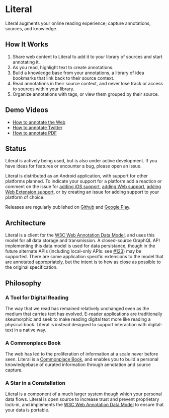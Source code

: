 # Literal

Literal augments your online reading experience; capture annotations, sources, and knowledge.

## How It Works

1. Share web content to Literal to add it to your library of sources and start annotating it.
2. As you read, highlight text to create annotations.
3. Build a knowledge base from your annotations, a library of idea bookmarks that link back to their source context.
4. Read annotations in their source context, and never lose track or access to sources within your library.
5. Organize annotations with tags, or view them grouped by their source.


## Demo Videos

- [How to annotate the Web](https://www.youtube.com/watch?v=nH1ukQY3Ia8)
- [How to annotate Twitter](https://www.youtube.com/watch?v=s7hps6_4VTU)
- [How to annotate PDF](https://www.youtube.com/watch?v=9NurlekUeZ8)

## Status

Literal is actively being used, but is also under active development. If you have ideas for features or encounter a bug, please open an issue.

Literal is distributed as an Android application, with support for other platforms planned. To indicate your support for a platform add a reaction or comment on the issue for [adding iOS support](https://github.com/literal-io/literal/issues/81), [adding Web support](https://github.com/literal-io/literal/issues/82), [adding Web Extension support](https://github.com/literal-io/literal/issues/83), or by creating an issue for adding support to your platform of choice.

Releases are regularly published on [Github](https://github.com/literal-io/literal/releases) and [Google Play](https://play.google.com/store/apps/details?id=io.literal).

## Architecture

Literal is a client for the [W3C Web Annotation Data Model](https://www.w3.org/TR/annotation-model/), and uses this model for all data storage and transmission. A closed-source GraphQL API implementing this data model is used for data persistance, though in the future alternate APIs (including local-only APIs: see [#123](https://github.com/literal-io/literal/issues/123)) may be supported. There are some application specific extensions to the model that are annotated appropriately, but the intent is to hew as close as possible to the original specification.

## Philosophy

### A Tool for Digital Reading

The way that we read has remained relatively unchanged even as the medium that carries text has evolved. E-reader applications are traditionally skeumorphic and seek to make reading digital text more like reading a physical book. Literal is instead designed to support interaction with digital-text in a native way.

### A Commonplace Book

The web has led to the proliferation of information at a scale never before seen. Literal is a [Commonplace Book](https://en.wikipedia.org/wiki/Commonplace_book), and enables you to build a personal knowledgebase of curated information through annotation and source capture.

### A Star in a Constellation

Literal is a component of a much larger system though which your personal data flows. Literal is open source to increase trust and prevent proprietary lock-in, and implements the [W3C Web Annotation Data Model](https://www.w3.org/TR/annotation-model/) to ensure that your data is portable.
